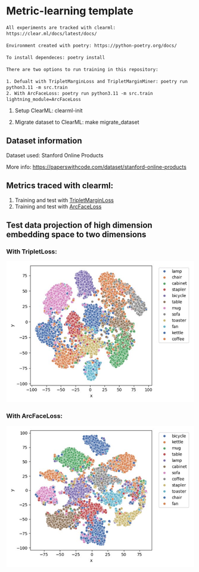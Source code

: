 # Metric-learning template 

```
All experiments are tracked with clearml: https://clear.ml/docs/latest/docs/

Environment created with poetry: https://python-poetry.org/docs/

To install dependeces: poetry install

There are two options to run training in this repository:

1. Defualt with TripletMarginLoss and TripletMarginMiner: poetry run python3.11 -m src.train 
2. With ArcFaceLoss: poetry run python3.11 -m src.train lightning_module=ArcFaceLoss
```

1. Setup ClearML: clearml-init

2. Migrate dataset to ClearML: make migrate_dataset

## Dataset information
Dataset used: Stanford Online Products

More info: https://paperswithcode.com/dataset/stanford-online-products

## Metrics traced with clearml:
1. Training and test with [TripletMarginLoss](https://app.clear.ml/projects/34447ffe1ce24bd4a9701d8ca7e12cfc/experiments/98b62b3cbb4a4fa39eebbc85ea39adf0/output/execution)
2. Training and test with [ArcFaceLoss](https://app.clear.ml/projects/34447ffe1ce24bd4a9701d8ca7e12cfc/experiments/c7b74a9bf4474e768cde966c81d4f165/output/execution)

## Test data projection of high dimension embedding space to two dimensions

### With TripletLoss:
![alt text](https://github.com/ArtemVerbov/Metric-Learning-X-Lightning/blob/main/media/Triplet_Loss_Embeddings.jpeg?raw=true)

### With ArcFaceLoss:
![alt text](https://github.com/ArtemVerbov/Metric-Learning-X-Lightning/blob/main/media/ArcFacle_Loss_Embeddings.jpeg?raw=true)
